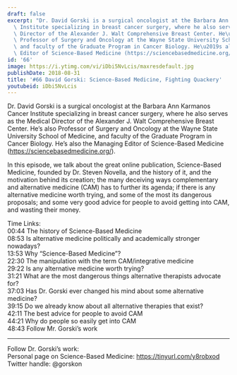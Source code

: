 ```yaml
---
draft: false
excerpt: "Dr. David Gorski is a surgical oncologist at the Barbara Ann Karmanos Cancer\
  \ Institute specializing in breast cancer surgery, where he also serves as the Medical\
  \ Director of the Alexander J. Walt Comprehensive Breast Center. He\u2019s also\
  \ Professor of Surgery and Oncology at the Wayne State University School of Medicine,\
  \ and faculty of the Graduate Program in Cancer Biology. He\u2019s also the Managing\
  \ Editor of Science-Based Medicine (https://sciencebasedmedicine.org/)."
id: '66'
image: https://i.ytimg.com/vi/iDbi5NvLcis/maxresdefault.jpg
publishDate: 2018-08-31
title: '#66 David Gorski: Science-Based Medicine, Fighting Quackery'
youtubeid: iDbi5NvLcis
---
```

<div class="timelinks">

Dr. David Gorski is a surgical oncologist at the Barbara Ann Karmanos Cancer Institute specializing in breast cancer surgery, where he also serves as the Medical Director of the Alexander J. Walt Comprehensive Breast Center. He’s also Professor of Surgery and Oncology at the Wayne State University School of Medicine, and faculty of the Graduate Program in Cancer Biology. He’s also the Managing Editor of Science-Based Medicine (https://sciencebasedmedicine.org/).

In this episode, we talk about the great online publication, Science-Based Medicine, founded by Dr. Steven Novella, and the history of it, and the motivation behind its creation; the many deceiving ways complementary and alternative medicine (CAM) has to further its agenda; if there is any alternative medicine worth trying, and some of the most its dangerous proposals; and some very good advice for people to avoid getting into CAM, and wasting their money.

Time Links:  
<time>00:44</time> The history of Science-Based Medicine        
<time>08:53</time> Is alternative medicine politically and academically stronger nowadays?    
<time>13:53</time> Why “Science-Based Medicine”?  
<time>22:30</time> The manipulation with the term CAM/integrative medicine   
<time>29:22</time> Is any alternative medicine worth trying?          
<time>31:21</time> What are the most dangerous things alternative therapists advocate for?       
<time>37:03</time> Has Dr. Gorski ever changed his mind about some alternative medicine?    
<time>39:15</time> Do we already know about all alternative therapies that exist?      
<time>42:11</time> The best advice for people to avoid CAM  
<time>44:21</time> Why do people so easily get into CAM  
<time>48:43</time> Follow Mr. Gorski’s work        

---

Follow Dr. Gorski’s work:  
Personal page on Science-Based Medicine: https://tinyurl.com/y8robxod  
Twitter handle: @gorskon
</div>

